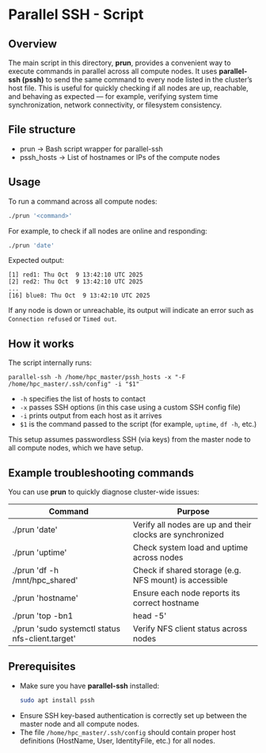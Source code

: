 # Parallel SSH - Script

## Overview
The main script in this directory, **prun**, provides a convenient way to execute commands in parallel across all compute nodes. It uses **parallel-ssh (pssh)** to send the same command to every node listed in the cluster’s host file.
This is useful for quickly checking if all nodes are up, reachable, and behaving as expected — for example, verifying system time synchronization, network connectivity, or filesystem consistency.

## File structure

* prun &rarr; Bash script wrapper for parallel-ssh
* pssh_hosts &rarr; List of hostnames or IPs of the compute nodes

## Usage
To run a command across all compute nodes:

```bash
./prun '<command>'
```
For example, to check if all nodes are online and responding:

```bash
./prun 'date'
```

Expected output:

```
[1] red1: Thu Oct  9 13:42:10 UTC 2025
[2] red2: Thu Oct  9 13:42:10 UTC 2025
...
[16] blue8: Thu Oct  9 13:42:10 UTC 2025
```

If any node is down or unreachable, its output will indicate an error such as `Connection refused` or `Timed out`.

## How it works
The script internally runs:

```
parallel-ssh -h /home/hpc_master/pssh_hosts -x "-F /home/hpc_master/.ssh/config" -i "$1"
```
* `-h` specifies the list of hosts to contact
* `-x` passes SSH options (in this case using a custom SSH config file)
* `-i` prints output from each host as it arrives
* `$1` is the command passed to the script (for example, `uptime`, `df -h`, etc.)

This setup assumes passwordless SSH (via keys) from the master node to all compute nodes, which we have setup.

## Example troubleshooting commands
You can use **prun** to quickly diagnose cluster-wide issues:

| Command                                          | Purpose                                                   |
| ------------------------------------------------ | --------------------------------------------------------- |
| ./prun 'date'                                    | Verify all nodes are up and their clocks are synchronized |
| ./prun 'uptime'                                  | Check system load and uptime across nodes                 |
| ./prun 'df -h /mnt/hpc_shared'                   | Check if shared storage (e.g. NFS mount) is accessible    |
| ./prun 'hostname'                                | Ensure each node reports its correct hostname             |
| ./prun 'top -bn1 | head -5'                      | Get a snapshot of CPU/memory usage                        |
| ./prun 'sudo systemctl status nfs-client.target' | Verify NFS client status across nodes                     |

## Prerequisites

* Make sure you have **parallel-ssh** installed:
  ```bash
  sudo apt install pssh
  ```
* Ensure SSH key-based authentication is correctly set up between the master node and all compute nodes.
* The file `/home/hpc_master/.ssh/config` should contain proper host definitions (HostName, User, IdentityFile, etc.) for all nodes.